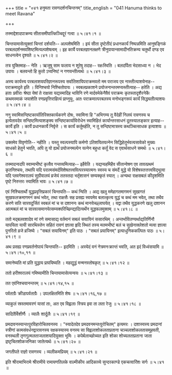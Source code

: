 +++
title = "०४१ हनुमता रावणदर्शनचिन्तनम्"
title_english = "041 Hanuma thinks to meet Ravana"

+++


तस्माद्देशादपाक्रम्य सीतासमीपात्किञ्चिद्दूरं गत्वा  ॥  ५।४१।१  ॥   

  

चिन्तयामासेत्युक्तां चिन्तां दर्शयति-- अल्पशेषमिति । इयं सीता दृष्टेतीदं
प्रधानकार्यं निष्पन्नमिति आनुषङ्गिकं परबलदर्शनमवशिष्टमित्यल्पशेषत्वम् ।
इह कार्ये परबलज्ञानलक्षणे त्रीनुपायान्सामादीनतिक्रम्य चतुर्थो दण्ड एव
साधनत्वेन दृश्यते  ॥  ५।४१।२  ॥   

  

तत्र युक्तिमाह-- नेति । ऋजुषु साम फलाय न शूरेषु तदाह-- रक्षःस्विति ।
बलदर्पिता भेदसाध्या न । भेद उपायः । बलवन्तो हि कुतो ऽप्यनिष्टं न
गणयन्तीत्यर्थः  ॥  ५।४१।३  ॥   

  

अस्य कार्यस्य परबलाशयपरिज्ञानरूपस्य सर्वातिशायिपराक्रमवतो मम पराजय एव
नास्तीत्याशयेनाह-- पराक्रमादृते इति । विनिश्चयो निश्चितोपायः ।
स्वबलप्रकाशने प्रयोजनान्तरमप्यस्तीत्याह-- हतेति । अद्य हताः प्रवीराः
श्रेष्ठा येषां ते राक्षसा यद्यस्मादिह भाविनि रणे मार्दवमेकेनैवैवं
पराक्रमः कृतस्तादृशैरनेकैः कथमस्माकं जयाशेति रणप्रवृत्तिराहित्यं
प्राप्नुयुः, अतः पराक्रमात्परबलस्य मनोभङ्गरूपं कार्यं सिद्ध्यतीत्याशयः
 ॥  ५।४१।४  ॥   

  

ननु स्वामिसन्दिष्टकार्यातिरिक्तकार्यकरणे दोषः, स्वामिना हि "अभिगम्य तु
वैदेहीं निलयं रावणस्य च इत्येतावदेव सन्दिष्टमित्याशङ्क्य
सन्दिष्टकार्याविरोधेन स्वामिहितं कार्यान्तरसाधनं दूतस्यालङ्कार इत्याह--
कार्ये इति । कार्ये प्रधानकार्ये निर्वृत्ते । स कार्यं कर्तुमर्हति, न तु
सन्दिष्टमात्रस्य कथञ्चित्साधक इत्याशयः  ॥  ५।४१।५  ॥   

  

उक्तमेव विवृणोति-- नहीति । यस्तु स्वल्पस्यापि कर्मणो ऽतिशयितयत्नेन
सिद्धिहेतुर्भवत्यसावेको मुख्यः साधको हेतुर्न भवति, अपि तु यो ह्यर्थं
प्रयोजनमल्पेन यत्नेन बहुधा कर्तुं वेद स एवार्थसाधने समर्थः  ॥  ५।४१।६
 ॥   

  

तस्मादन्वदपि स्वाम्यभीष्टं कृत्वैव गन्तव्यमित्याह-- इहैवेति ।
यद्यप्यहमिहैव सीतान्वेषण एव तावत्प्रथमं कृतनिश्चयः, तथापि यदि
परात्मसंमर्दविशेषतत्त्ववित्परस्यात्मनः स्वस्य च संमर्दे युद्धे यो
विशेषस्तत्तत्त्वविद्भूत्वा यदि प्लवगेश्वरालयं सुग्रीवालयं व्रजेयं
ततस्तदा भर्तृशासनं सम्यक्कृतं स्यात् । अन्यथा राक्षसबलं कीदृशमिति पृष्टे
निरुत्तरः स्यामिति भावः  ॥  ५।४१।७  ॥   

  

एवं निश्चितार्थो युद्धप्रवृत्तिप्रकारं चिन्तयति-- कथं न्विति । अद्य खलु
ममेहागतमागमनं सुखागतं सुखफलक्रमागमनं कथं भवेत्, तथा राक्षसैः सह प्रसह्य
स्वयमेव बलात्कृत्य युद्धं च कथं मम भवेत्, तथा तथैव करणे सति सारवदूर्जितं
स्वबलं मां च स दशाननः कथं मानयेच्छ्लाघयेत् । यद्वा तथैव युद्धकरणे खलु
दशानन आत्मबलं मां च सारवत्समानयेत्सम्यक्परिच्छिन्द्यादित्यर्थेन
युद्धफलमुक्तम्  ॥  ५।४१।८  ॥   

  

ततो मद्बलवशादेव मां रणे समासाद्य वर्तमानं सबलं सयायिनं ससारथिम् ।
अन्तर्भावितण्यर्थाद्यतिर्णिनौ यापयिता यायी सारथिस्तेन सहितं रावणं
ज्ञात्वा हृदि स्थितं तस्य मतमभीष्टं बलं च सुखेनाक्लेशतो मत्वा ज्ञात्वा
पुनरितो व्रजे व्रजिष्ये । "सबलं सयायिनम्" इति पाठः । "सबलं प्रयायिनम्"
इत्याधुनिककल्पितः पाठः  ॥  ५।४१।९  ॥   

  

अथ प्रसह्य रणप्रवर्तनोपायं चिन्तयति-- इदमिति । अस्येदं वनं
नेत्रमनःक्रान्तं भवति, अत इदं विध्वंसयामि  ॥  ५।४१।१०,११  ॥   

  

समानेष्यति मां प्रति युद्धाय प्रापयिष्यति । महद्युद्धं मन्मनस्तोषकृत्  ॥ 
५।४१।१२  ॥   

  

ततो हरीश्वरालयं गमिष्यामीति चिन्तयामासेत्यन्वयः  ॥  ५।४१।१३  ॥   

  

तत एवंनिश्चयानन्तरम्  ॥  ५।४१।१४,१५  ॥   

  

पर्वताग्रैः क्रीडापर्वताग्रैः । उपलक्षितमिति शेषः  ॥  ५।४१।१६,१७  ॥   

  

व्याकुलं स्रस्तमावरणं यासां ताः, अत एव विह्वलाः स्त्रिय इवा ता लता रेजुः
 ॥  ५।४१।१८  ॥   

  

सादितैर्विशीर्णैः । व्यालैः शार्दूलैः  ॥  ५।४१।१९  ॥   

  

प्रमदावनस्यान्तःपुरविहारोचितवनस्य । "स्यादेतदेव प्रमदवनमन्तःपुरोचितम्"
इत्यमरः । दशास्यस्य प्रमदानां स्त्रीणां कामसंवर्धनद्वारावनस्य
रक्षकस्यास्य वनस्य सा विह्वलाशोकलताप्रताना चञ्चलाशोकलतासमूहवती, वनस्थली
तृणगुल्मलताजलाशयादियुक्ता भूमिः । कपेर्बलाच्छोच्यत इति शोका
शोच्यलताप्रताना जाता द्रष्टृचितशोकजनिका जातेत्यर्थः  ॥  ५।४१।२०  ॥   

  

जगतीपते राज्ञो रावणस्य । व्यलीकमप्रियम्  ॥  ५।४१।२१  ॥   

  

इति श्रीरामाभिरामे श्रीरामीये रामायणतिलके वाल्मीकीय आदिकाव्ये
सुन्दरकाण्डे एकचत्वारिंशः सर्गः  ॥  ५।४१  ॥   

  


